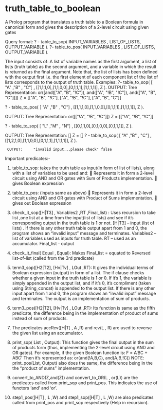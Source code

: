 # truth_table_to_boolean
A Prolog program that translates a  truth table to a Boolean formula in canonical form and gives the description of a 2-level circuit using given gates


Query format:
? - table_to_sop( INPUT_VARIABLES , LIST_OF_LISTS, OUTPUT_VARIABLE ).
?- table_to_pos( INPUT_VARIABLES , LIST_OF_LISTS, OUTPUT_VARIABLE ).

The input consists of:
 A list of variable names as the first argument, a list of lists (truth table) as the second argument, and a variable in which the result is returned as the final argument. Note that, the list of lists has been defined with the output first i.e. the first element of each component list of the list of lists corresponds to the output of truth table.
Examples: 
?- table_to_sop( [ "A" ,"B" , "C"] , [[1,1,1,0],[1,1,0,0],[0,1,1,1],[1,1,1,1]], Z ).
OUTPUT:
Tree Representation: or([and(["A", "B", "!C"]), and(["A", "!B", "!C"]), and(["A", "B", "C"])])
Z = [["A", "B", "!C"], ["A", "!B", "!C"], ["A", "B", "C"]]

? - table_to_pos( [ "A" ,"B" , "C"] , [[1,1,1,0],[1,1,0,0],[0,1,1,1],[1,1,1,1]], Z ).

OUTPUT:
Tree Representation: or([["!A", "!B", "!C"]])
Z = [["!A", "!B", "!C"]]

? -  table_to_sop( [ "L" ,"M" , "N"] , [[0,1,1,0],[0,1,0,0],[0,1,1,1]], Z ).

OUTPUT:
		Tree Representation: []
Z = []
? - table_to_sop( [ "A" ,"B" , "C"] , [[1,2,1,0],[1,1,0,0],[0,1,1,1],[1,1,1,1]], Z ).

 	 OUTPUT:     "invalid input...please check" false


Important predicates:-
1.	table_to_sop: takes the truth table as input(in form of list of lists), along with a list of variables to be used and:
	Represents it in form a 2-level circuit using AND and OR gates with Sum of Products implementation.
	gives Boolean expression 

2.	table_to_pos:  (inputs same as above)
	Represents it in form a 2-level circuit using AND and OR gates with Product of Sums implementation.
	gives out Boolean expression

3.	check_it_sop([H|T3] , Variables2 ,RT ,Final_list) :
Uses recursion to take list ,one list at a time from the input(list of lists) and see if it’s corresponding output in the truth table is 1 or not.
[H|T3] – input (list of lists)
. If there is any other truth table output apart from 1 and 0, the program shows an “invalid input” message and terminates.
Variables2 – list of variables used as inputs for truth table.
RT – used as an accumulator.
Final_list - output
4.	check_it_final(  Equal , Equal): Makes Final_list = equated to Reversed list-of-list (called from the 3rd predicate)
5.	term3_sop([H2|T2], [Hv|Tv] , LOut ,RT):
It gives the individual terms of Boolean expression (output) in form of a list.
The if clause checks whether a given input in the truth table is 1 or 0. If it’s 1, the variable is simply appended in the output list, and if it’s 0, it’s compliment (taken using String_concat) is appended to the output list. If there is any other input apart from 1 and 0, the program shows an “invalid input” message and terminates. The output is an implementation of sum of products.
6.	term3_pos([H2|T2], [Hv|Tv] , LOut ,RT):
Its function is same as the fifth predicate, the difference being in the implementation of product of sums instead of sum of products. 
7.	The predicates accRev([H|T] , A ,R) and rev(L , R) are used to reverse the given list using an accumulator.
8.	print_sop( List , Output):
This function gives the final output in the sum of products form (thus, implementing the 2-level circuit using AND and OR gates). 
For example, if the given Boolean function is:
F = A’BC + ABC’
Then it’s represented as:    or(and(!A,B,C), and(A,B,!C))
NOTE: print_pos(List, Output) also does the same, the difference being in the the “product of sums” implementation.
9.	convert_to_AND(Z,and(Z)) and convert_to_OR(L , or(L))  are the predicates called from print_sop and print_pos. This indicates the use of functors ‘and’ and ‘or’. 
10.	 step1_pos([H|T] , L ,W) and step1_sop([H|T] , L ,W)   are also predicates called from print_pos and print_sop respectively (Help in recursion).

